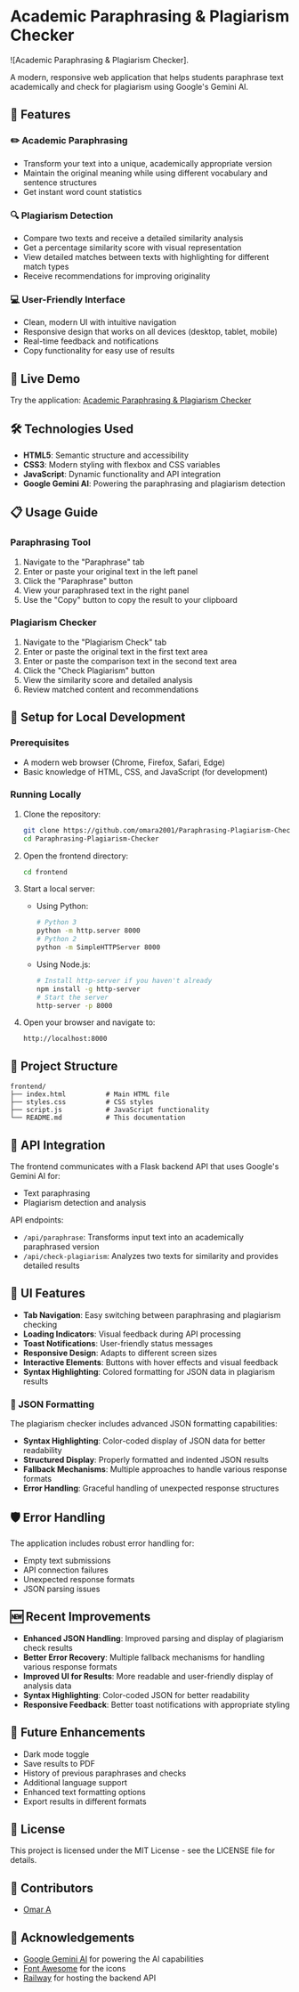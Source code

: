 # Academic Paraphrasing & Plagiarism Checker 

![Academic Paraphrasing & Plagiarism Checker].

A modern, responsive web application that helps students paraphrase text academically and check for plagiarism using Google's Gemini AI.

## 🌟 Features

### ✏️ Academic Paraphrasing
- Transform your text into a unique, academically appropriate version
- Maintain the original meaning while using different vocabulary and sentence structures
- Get instant word count statistics

### 🔍 Plagiarism Detection
- Compare two texts and receive a detailed similarity analysis
- Get a percentage similarity score with visual representation
- View detailed matches between texts with highlighting for different match types
- Receive recommendations for improving originality

### 💻 User-Friendly Interface
- Clean, modern UI with intuitive navigation
- Responsive design that works on all devices (desktop, tablet, mobile)
- Real-time feedback and notifications
- Copy functionality for easy use of results

## 🚀 Live Demo

Try the application: [Academic Paraphrasing & Plagiarism Checker](https://web-production-8f71.up.railway.app/)

## 🛠️ Technologies Used

- **HTML5**: Semantic structure and accessibility
- **CSS3**: Modern styling with flexbox and CSS variables
- **JavaScript**: Dynamic functionality and API integration
- **Google Gemini AI**: Powering the paraphrasing and plagiarism detection

## 📋 Usage Guide

### Paraphrasing Tool

1. Navigate to the "Paraphrase" tab
2. Enter or paste your original text in the left panel
3. Click the "Paraphrase" button
4. View your paraphrased text in the right panel
5. Use the "Copy" button to copy the result to your clipboard

### Plagiarism Checker

1. Navigate to the "Plagiarism Check" tab
2. Enter or paste the original text in the first text area
3. Enter or paste the comparison text in the second text area
4. Click the "Check Plagiarism" button
5. View the similarity score and detailed analysis
6. Review matched content and recommendations

## 🔧 Setup for Local Development

### Prerequisites

- A modern web browser (Chrome, Firefox, Safari, Edge)
- Basic knowledge of HTML, CSS, and JavaScript (for development)

### Running Locally

1. Clone the repository:
   ```bash
   git clone https://github.com/omara2001/Paraphrasing-Plagiarism-Checker.git
   cd Paraphrasing-Plagiarism-Checker
   ```

2. Open the frontend directory:
   ```bash
   cd frontend
   ```

3. Start a local server:
   - Using Python:
     ```bash
     # Python 3
     python -m http.server 8000
     # Python 2
     python -m SimpleHTTPServer 8000
     ```
   - Using Node.js:
     ```bash
     # Install http-server if you haven't already
     npm install -g http-server
     # Start the server
     http-server -p 8000
     ```

4. Open your browser and navigate to:
   ```
   http://localhost:8000
   ```

## 🧩 Project Structure

```
frontend/
├── index.html          # Main HTML file
├── styles.css          # CSS styles
├── script.js           # JavaScript functionality
└── README.md           # This documentation
```

## 🔄 API Integration

The frontend communicates with a Flask backend API that uses Google's Gemini AI for:

- Text paraphrasing
- Plagiarism detection and analysis

API endpoints:
- `/api/paraphrase`: Transforms input text into an academically paraphrased version
- `/api/check-plagiarism`: Analyzes two texts for similarity and provides detailed results

## 🎨 UI Features

- **Tab Navigation**: Easy switching between paraphrasing and plagiarism checking
- **Loading Indicators**: Visual feedback during API processing
- **Toast Notifications**: User-friendly status messages
- **Responsive Design**: Adapts to different screen sizes
- **Interactive Elements**: Buttons with hover effects and visual feedback
- **Syntax Highlighting**: Colored formatting for JSON data in plagiarism results

### 🔄 JSON Formatting

The plagiarism checker includes advanced JSON formatting capabilities:

- **Syntax Highlighting**: Color-coded display of JSON data for better readability
- **Structured Display**: Properly formatted and indented JSON results
- **Fallback Mechanisms**: Multiple approaches to handle various response formats
- **Error Handling**: Graceful handling of unexpected response structures

## 🛡️ Error Handling

The application includes robust error handling for:
- Empty text submissions
- API connection failures
- Unexpected response formats
- JSON parsing issues

## 🆕 Recent Improvements

- **Enhanced JSON Handling**: Improved parsing and display of plagiarism check results
- **Better Error Recovery**: Multiple fallback mechanisms for handling various response formats
- **Improved UI for Results**: More readable and user-friendly display of analysis data
- **Syntax Highlighting**: Color-coded JSON for better readability
- **Responsive Feedback**: Better toast notifications with appropriate styling

## 🔮 Future Enhancements

- Dark mode toggle
- Save results to PDF
- History of previous paraphrases and checks
- Additional language support
- Enhanced text formatting options
- Export results in different formats

## 📝 License

This project is licensed under the MIT License - see the LICENSE file for details.

## 👥 Contributors

- [Omar A](https://github.com/omara2001)

## 🙏 Acknowledgements

- [Google Gemini AI](https://deepmind.google/technologies/gemini/) for powering the AI capabilities
- [Font Awesome](https://fontawesome.com/) for the icons
- [Railway](https://railway.app/) for hosting the backend API
